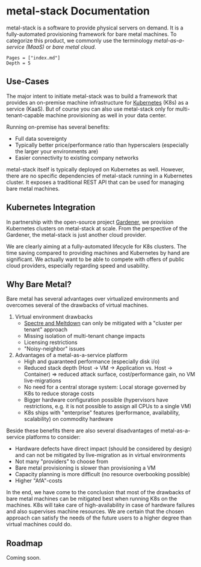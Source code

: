 # metal-stack Documentation

metal-stack is a software to provide physical servers on demand. It is a fully-automated provisioning framework for bare metal machines. To categorize this product, we commonly use the terminology _metal-as-a-service (MaaS)_ or _bare metal cloud_.

```@contents
Pages = ["index.md"]
Depth = 5
```

## Use-Cases

The major intent to initiate metal-stack was to build a framework that provides an on-premise machine infrastructure for [Kubernetes](https://kubernetes.io/) (K8s) as a service (KaaS). But of course you can also use metal-stack only for multi-tenant-capable machine provisioning as well in your data center.

Running on-premise has several benefits:

- Full data sovereignty
- Typically better price/performance ratio than hyperscalers (especially the larger your environments are)
- Easier connectivity to existing company networks

metal-stack itself is typically deployed on Kubernetes as well. However, there are no specific dependencies of metal-stack running in a Kubernetes cluster. It exposes a traditional REST API that can be used for managing bare metal machines.

## Kubernetes Integration

In partnership with the open-source project [Gardener](https://gardener.cloud/), we provision Kubernetes clusters on metal-stack at scale. From the perspective of the Gardener, the metal-stack is just another cloud provider.

We are clearly aiming at a fully-automated lifecycle for K8s clusters. The time saving compared to providing machines and Kubernetes by hand are significant. We actually want to be able to compete with offers of public cloud providers, especially regarding speed and usability.

## Why Bare Metal?

Bare metal has several advantages over virtualized environments and overcomes several of the drawbacks of virtual machines.

1. Virtual environment drawbacks
   - [Spectre and Meltdown](https://meltdownattack.com/) can only be mitigated with a "cluster per tenant" approach
   - Missing isolation of multi-tenant change impacts
   - Licensing restrictions
   - "Noisy-neighbor" issues
1. Advantages of a metal-as-a-service platform
   - High and guaranteed performance (especially disk i/o)
   - Reduced stack depth (Host -> VM -> Application vs. Host -> Container) => reduced attack surface, cost/performance gain, no VM live-migrations
   - No need for a central storage system: Local storage governed by K8s to reduce storage costs
   - Bigger hardware configuration possible (hypervisors have restrictions, e.g. it is not possible to assign all CPUs to a single VM)
   - K8s ships with "enterprise" features (performance, availability, scalability) on commodity hardware

Beside these benefits there are also several disadvantages of metal-as-a-service platforms to consider:

- Hardware defects have direct impact (should be considered by design) and can not be mitigated by live-migration as in virtual environments
- Not many "providers" to choose from
- Bare metal provisioning is slower than provisioning a VM
- Capacity planning is more difficult (no resource overbooking possible)
- Higher "AfA"-costs

In the end, we have come to the conclusion that most of the drawbacks of bare metal machines can be mitigated best when running K8s on the machines. K8s will take care of high-availability in case of hardware failures and also supervises machine resources. We are certain that the chosen approach can satisfy the needs of the future users to a higher degree than virtual machines could do.

## Roadmap

Coming soon.
